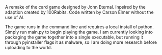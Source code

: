 A remake of the card game designed by John Eternal.
Inpsired by the adaption created by 100Rabits.
Code written by Carson Elmer without the use of AI.

The game runs in the command line and requires a local install of python. Simply run main.py to begin playing the game.
I am currently looking into packaging the game together into a single executable, but running it through pyinstaller flags it as malware, so I am doing more research before uploading to the world.
